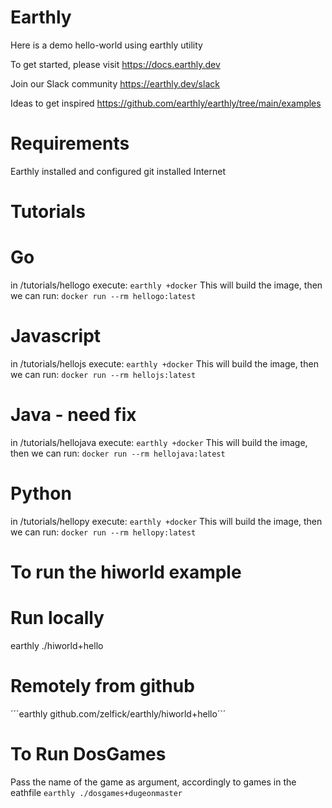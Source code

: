 # Earthly
Here is a demo hello-world using earthly utility

To get started, please visit
https://docs.earthly.dev

Join our Slack community
https://earthly.dev/slack

Ideas to get inspired
https://github.com/earthly/earthly/tree/main/examples

# Requirements
Earthly installed and configured
git installed
Internet 

# Tutorials
# Go
in /tutorials/hellogo execute:
```earthly +docker```
This will build the image, then we can run:
```docker run --rm hellogo:latest```

# Javascript
in /tutorials/hellojs execute:
```earthly +docker```
This will build the image, then we can run:
```docker run --rm hellojs:latest```

# Java - need fix
in /tutorials/hellojava execute:
```earthly +docker```
This will build the image, then we can run:
```docker run --rm hellojava:latest```

# Python
in /tutorials/hellopy execute:
```earthly +docker```
This will build the image, then we can run:
```docker run --rm hellopy:latest```

# To run the hiworld example
# Run locally
earthly ./hiworld+hello
# Remotely from github
´´´earthly github.com/zelfick/earthly/hiworld+hello´´´

# To Run DosGames
Pass the name of the game as argument, accordingly to games in the eathfile
```earthly ./dosgames+dugeonmaster```